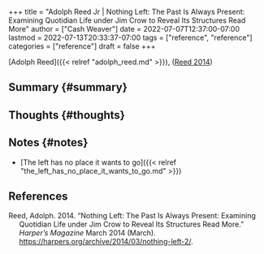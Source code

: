 +++
title = "Adolph Reed Jr | Nothing Left: The Past Is Always Present: Examining Quotidian Life under Jim Crow to Reveal Its Structures Read More"
author = ["Cash Weaver"]
date = 2022-07-07T12:37:00-07:00
lastmod = 2022-07-13T20:33:37-07:00
tags = ["reference", "reference"]
categories = ["reference"]
draft = false
+++

[Adolph Reed]({{< relref "adolph_reed.md" >}}), (<a href="#citeproc_bib_item_1">Reed 2014</a>)


## Summary {#summary}


## Thoughts {#thoughts}


## Notes {#notes}

-   [The left has no place it wants to go]({{< relref "the_left_has_no_place_it_wants_to_go.md" >}})

## References

<style>.csl-entry{text-indent: -1.5em; margin-left: 1.5em;}</style><div class="csl-bib-body">
  <div class="csl-entry"><a id="citeproc_bib_item_1"></a>Reed, Adolph. 2014. “Nothing Left: The Past Is Always Present: Examining Quotidian Life under Jim Crow to Reveal Its Structures Read More.” <i>Harper’s Magazine</i> March 2014 (March). <a href="https://harpers.org/archive/2014/03/nothing-left-2/">https://harpers.org/archive/2014/03/nothing-left-2/</a>.</div>
</div>
